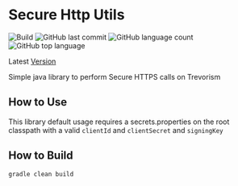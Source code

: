  # Secure Http Utils
![Build](https://github.com/trevorism/secure-http-utils/actions/workflows/build.yml/badge.svg)
![GitHub last commit](https://img.shields.io/github/last-commit/trevorism/secure-http-utils)
![GitHub language count](https://img.shields.io/github/languages/count/trevorism/secure-http-utils)
![GitHub top language](https://img.shields.io/github/languages/top/trevorism/secure-http-utils)
 
Latest [Version](https://github.com/trevorism/secure-http-utils/releases/latest)
 
Simple java library to perform Secure HTTPS calls on Trevorism 
 
## How to Use 
This library default usage requires a secrets.properties on the root classpath with a
valid `clientId` and `clientSecret` and `signingKey`

## How to Build
`gradle clean build`